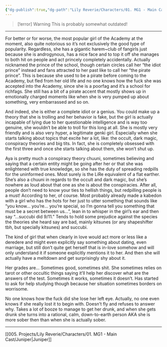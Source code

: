 ```yaml
---
{"dg-publish":true,"dg-path":"Lily Reverie/Characters/01. MG1 - Main Cast/Aya.md","permalink":"/lily-reverie/characters/01-mg-1-main-cast/aya/","created":"2024-01-20T03:25:30.276-03:00","updated":"2024-01-20T04:49:35.001-03:00"}
---
```


>[!error] Warning
>This is probably somewhat outdated!

---

For better or for worse, the most popular girl of the Academy at the moment, also quite notorious so it’s not exclusively the good type of popularity. Regardless, she has a gigantic harem~club of fangirls just because she is androgynous, has a nice face and to top it off she manages to both hit on people and act princely completely accidentally. Actually nicknamed the prince of the school, though certain circles call her “the idiot prince” instead and fans attracted to her past like to call her “the pirate prince”. This is because she used to be a pirate before coming to the Academy, but fled from her old life and no one knows how the fuck she was accepted into the Academy, since she is a poorfag and it’s a school for richfags. She still has a bit of a pirate accent that mostly shows up in emotionally charged moments like when she is very pumped up about something, very embarrassed and so on.

And indeed, she is either a complete idiot or a genius. You could make up a theory that she is trolling and her behavior is fake, but the girl is actually incapable of lying due to her questionable intelligence and is way too genuine, she wouldn’t be able to troll for this long at all. She is mostly very friendly and is also very hyper, a legitimate genki girl. Especially when she starts talking about topics that excite her a lot, like: the occult, dark magic, conspiracy theories and big tits. In fact, she is completely obsessed with the first three and once she starts talking about them, she won’t shut up.

Aya is pretty much a conspiracy theory chuuni, sometimes believing and saying that a certain entity might be going after her or that she was enlightened with true knowledge, so she has the duty of spreading redpills for the uninformed ones. Most surely is the LiRe equivalent of a flat earther. She’s also a chuuni in regards to the occult and dark magic, but she’s nowhere as loud about that one as she is about the conspiracies. After all, people don’t need to know your ties to hellish things, but redpilling people is a must! According to her, of course. Most probably already made a kabedon with a girl who has the hots for her just to utter something that sounds like “you know… you’re… you’re special, so I’m gonna tell you something that must be a secret between us…”, lean in to whisper in the girl’s ear and then say “...succubi did 9/11.” Tends to hold some prejudice against the species the theories she heard say are bad, mainly kitsunes (or any shapeshifter tbh, but specially kitsunes) and succubi.

The kind of girl that when clearly in love would act more or less like a deredere and might even explicitly say something about dating, even marriage, but still don’t quite get herself that is in-love somehow and will only understand it if someone explicitly mentions it to her. And then she will actually have a meltdown and get surprisingly shy about it.

Her grades are… Sometimes good, sometimes shit. She sometimes relies on tarot or other occultic things saying it’ll help her discover what are the answers of the test. Sometimes it works, sometimes it doesn’t. Has started to ask for help studying though because her situation sometimes borders on worrisome.

No one knows how the fuck did she lose her left eye. Actually, no one even knows if she really lost it to begin with. Doesn’t fly and refuses to answer why. Takes a lot of booze to manage to get her drunk, and when she gets drunk she turns into a rational, calm, down-to-earth person AKA she is more sober then than when she is actually sober.

---

[[005. Projects/Lily Reverie/Characters/01. MG1 - Main Cast/Juniper\|Juniper]]